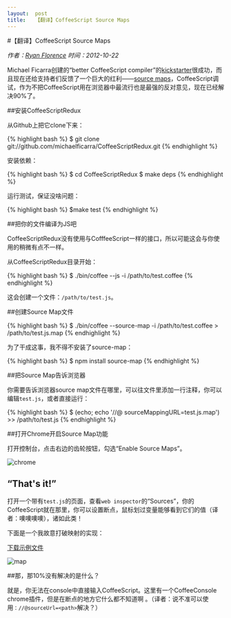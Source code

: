```yaml
---
layout:  post
title:   【翻译】CoffeeScript Source Maps
---
```


#【翻译】CoffeeScript Source Maps

*作者：[Ryan Florence](http://ryanflorence.com/2012/coffeescript-source-maps/) 时间：2012-10-22*

Michael Ficarra创建的“better CoffeeScript compiler”的[kickstarter](http://www.kickstarter.com/projects/michaelficarra/make-a-better-coffeescript-compiler)很成功，而且现在还给支持者们反馈了一个巨大的红利——[source maps](http://www.html5rocks.com/en/tutorials/developertools/sourcemaps/)，CoffeeScript调试，作为不把CoffeeScript用在浏览器中最流行也是最强的反对意见，现在已经解决90%了。

##安装CoffeeScriptRedux

从Github上把它clone下来：

{% highlight bash %}
    $ git clone git://github.com/michaelficarra/CoffeeScriptRedux.git
{% endhighlight %}

安装依赖：

{% highlight bash %}
    $ cd CoffeeScriptRedux
    $ make deps
{% endhighlight %}

运行测试，保证没啥问题：

{% highlight bash %}
    $make test
{% endhighlight %}

##把你的文件编译为JS吧

CoffeeScriptRedux没有使用与CofffeeScript一样的接口，所以可能这会与你使用的稍微有点不一样。 

从CoffeeScriptRedux目录开始：

{% highlight bash %}
    $ ./bin/coffee --js -i /path/to/test.coffee
{% endhighlight %}

这会创建一个文件：`/path/to/test.js`。

##创建Source Map文件

{% highlight bash %}
    $ ./bin/coffee --source-map -i /path/to/test.coffee > /path/to/test.js.map
{% endhighlight %}

为了干成这事，我不得不安装了source-map：

{% highlight bash %}
    $ npm install source-map
{% endhighlight %}

##把Source Map告诉浏览器

你需要告诉浏览器source map文件在哪里，可以往文件里添加一行注释，你可以编辑`test.js`，或者直接运行：

{% highlight bash %}
    $ (echo; echo '//@ sourceMappingURL=test.js.map') >> /path/to/test.js
{% endhighlight %}

##打开Chrome开启Source Map功能

打开控制台，点击右边的齿轮按钮，勾选“Enable Source Maps”。

![chrome](http://ryanflorence.com/2012/coffeescript-source-maps/chrome.png)

## “That's it!”

打开一个带有`test.js`的页面，查看`web inspector`的“Sources”，你的CoffeeScript就在那里，你可以设置断点，鼠标划过变量能够看到它们的值（译者：噢噢噢噢），诸如此类！

下面是一个我故意打破映射的实现：

[下载示例文件](http://ryanflorence.com/2012/coffeescript-source-maps/demo.zip)

![map](http://ryanflorence.com/2012/coffeescript-source-maps/map.png)

##那，那10%没有解决的是什么？

就是，你无法在console中直接输入CoffeeScript。这里有一个CoffeeConsole chrome插件，但是在断点的地方它什么都不知道啊 。（译者：说不准可以使用`：//@sourceUrl=<path>`解决？）

